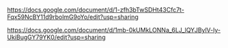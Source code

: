 https://docs.google.com/document/d/1-zfh3bTwSDHt43Cfc7t-Fqx59NcBY11d9rbolmG9oYo/edit?usp=sharing

https://docs.google.com/document/d/1mb-0kUMkLONNa_6LJ_lQYJBylV-ly-UkiBugGY79YK0/edit?usp=sharing
